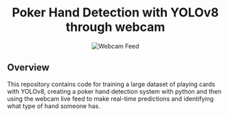 <h1 align="center">Poker Hand Detection with YOLOv8 through webcam</h1>

<p align="center">
  <img src="https://github.com/mrkrisgee/poker_hand_detection/blob/main/gifs/poker_hand_example.gif" alt="Webcam Feed">
</p>

## Overview

This repository contains code for training a large dataset of playing cards with YOLOv8, creating a poker hand detection system with python and then using the webcam live feed to make real-time predictions and identifying what type of hand someone has.

